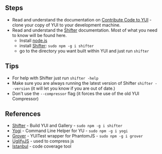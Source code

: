 ## Steps
* Read and understand the documentation on [Contribute Code to YUI](http://yuilibrary.com/yui/docs/tutorials/contribute/) - clone your copy of YUI to your development machine.
* Read and understand the [Shifter](http://yui.github.com/shifter/) documentation. Most of what you need to know will be found here.
   * Install [node.js](http://nodejs.org/#download)
   * install [Shifter](http://yui.github.com/shifter/): `sudo npm -g i shifter`
   * go to the directory you want built within YUI and just run `shifter`

## Tips
* For help with Shifter just run `shifter -help`
* Make sure you are always running the latest version of Shifter `shifter --version` (it will let you know if you are out of date.)
* Don't use the `--compressor` flag (it forces the use of the old YUI Compressor)

## References
* [Shifter](http://yui.github.com/shifter) - Build YUI and Gallery - `sudo npm -g i shifter`
* [Yogi](http://yui.github.com/yogi) - Command Line Helper for YU - `sudo npm -g i yogi`
* [Grover](http://github.com/davglass/grover) - YUITest wrapper for PhantomJS - `sudo npm -g i grover`
* [UglifyJS](https://github.com/mishoo/UglifyJS) - used to compress js
* [Istanbul](https://github.com/yahoo/istanbul) - code coverage tool
